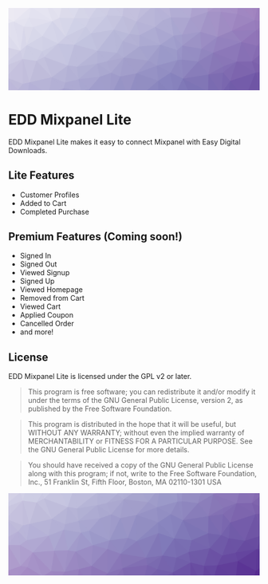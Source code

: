 ![EDD Mixpanel Lite](https://raw.githubusercontent.com/irkanu/EDD-Mixpanel-Lite/master/assets/images/edd-mixpanel-lite-bg.png)

# EDD Mixpanel Lite

EDD Mixpanel Lite makes it easy to connect Mixpanel with Easy Digital Downloads.

## Lite Features

* Customer Profiles
* Added to Cart
* Completed Purchase

## Premium Features (Coming soon!)

* Signed In
* Signed Out
* Viewed Signup
* Signed Up
* Viewed Homepage
* Removed from Cart
* Viewed Cart
* Applied Coupon
* Cancelled Order
* and more!

## License

EDD Mixpanel Lite is licensed under the GPL v2 or later.

> This program is free software; you can redistribute it and/or modify
it under the terms of the GNU General Public License, version 2, as
published by the Free Software Foundation.

> This program is distributed in the hope that it will be useful,
but WITHOUT ANY WARRANTY; without even the implied warranty of
MERCHANTABILITY or FITNESS FOR A PARTICULAR PURPOSE.  See the
GNU General Public License for more details.

> You should have received a copy of the GNU General Public License
along with this program; if not, write to the Free Software
Foundation, Inc., 51 Franklin St, Fifth Floor, Boston, MA  02110-1301  USA

![EDD Mixpanel Lite](https://raw.githubusercontent.com/irkanu/EDD-Mixpanel-Lite/master/assets/images/edd-mixpanel-lite-bg-alt.png)